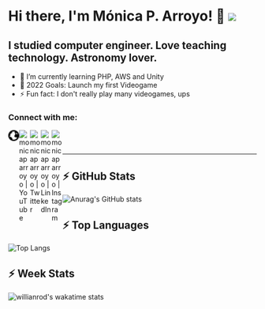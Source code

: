 # Hi there, I'm Mónica P. Arroyo! 👋 ![](https://komarev.com/ghpvc/?username=monicaparroyo&color=grey)

## I studied computer engineer. Love teaching technology. Astronomy lover.

- 🌱 I’m currently learning PHP, AWS and Unity
- 🥅 2022 Goals: Launch my first Videogame
- ⚡ Fun fact: I don't really play many videogames, ups

### Connect with me:

[<img align="left" alt="webpage" width="22px" src="https://raw.githubusercontent.com/iconic/open-iconic/master/svg/globe.svg" />][website]
[<img align="left" alt="monicaparroyo | YouTube" width="22px" src="https://cdn.jsdelivr.net/npm/simple-icons@v3/icons/youtube.svg" />][youtube]
[<img align="left" alt="monicaparroyo | Twitter" width="22px" src="https://cdn.jsdelivr.net/npm/simple-icons@v3/icons/twitter.svg" />][twitter]
[<img align="left" alt="monicaparroyo | LinkedIn" width="22px" src="https://cdn.jsdelivr.net/npm/simple-icons@v3/icons/linkedin.svg" />][linkedin]
[<img align="left" alt="monicaparroyo | Instagram" width="22px" src="https://cdn.jsdelivr.net/npm/simple-icons@v3/icons/instagram.svg" />][instagram]

<br />
<br />

---

## :zap: GitHub Stats

![Anurag's GitHub stats](https://github-readme-stats.vercel.app/api?username=monicaparroyo&include_all_commits=true&count_private=true&show_icons=true&theme=tokyonight)

## :zap: Top Languages

![Top Langs](https://github-readme-stats.vercel.app/api/top-langs/?username=monicaparroyo&hide=css,scss,assemble&layout=compact&theme=tokyonight)

## :zap: Week Stats

![willianrod's wakatime stats](https://github-readme-stats.vercel.app/api/wakatime?username=monicaparroyo)

[website]: https://monicaparroyo.github.io/
[twitter]: https://twitter.com/MonicaPArroyo
[youtube]: https://www.youtube.com/channel/UCMhkX7dVobqsVXptSj4ELUw
[instagram]: https://www.instagram.com/monicaparroyo/
[linkedin]: https://www.linkedin.com/in/monicaparroyo/
